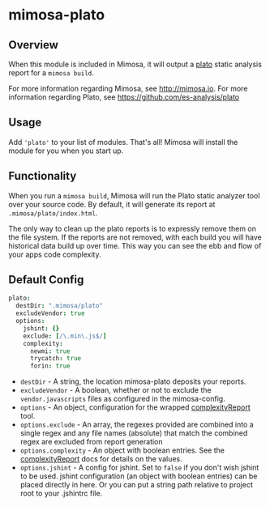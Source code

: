 mimosa-plato
===========
## Overview

When this module is included in Mimosa, it will output a [plato](https://github.com/es-analysis/plato) static analysis report for a `mimosa build`.

For more information regarding Mimosa, see http://mimosa.io.
For more information regarding Plato, see https://github.com/es-analysis/plato

## Usage

Add `'plato'` to your list of modules.  That's all!  Mimosa will install the module for you when you start up.

## Functionality

When you run a `mimosa build`, Mimosa will run the Plato static analyzer tool over your source code.  By default, it will generate its report at `.mimosa/plato/index.html`.

The only way to clean up the plato reports is to expressly remove them on the file system. If the reports are not removed, with each build you will have historical data build up over time. This way you can see the ebb and flow of your apps code complexity.

## Default Config

```coffeescript
plato:
  destDir: ".mimosa/plato"
  excludeVendor: true
  options:
    jshint: {}
    exclude: [/\.min\.js$/]
    complexity:
      newmi: true
      trycatch: true
      forin: true
```

- `destDir` - A string, the location mimosa-plato deposits your reports.
- `excludeVendor` - A boolean, whether or not to exclude the `vendor.javascripts` files as configured in the mimosa-config.
- `options` - An object, configuration for the wrapped [complexityReport](https://github.com/philbooth/complexityReport.js) tool.
- `options.exclude` - An array, the regexes provided are combined into a single regex and any file names (absolute) that match the combined regex are excluded from report generation
- `options.complexity` - An object with boolean entries. See the [complexityReport](https://github.com/philbooth/complexityReport.js#calling-the-library) docs for details on the values.
- `options.jshint` - A config for jshint.  Set to `false` if you don't wish jshint to be used. jshint configuration (an object with boolean entries) can be placed directly in here. Or you can put a string path relative to project root to your .jshintrc file.